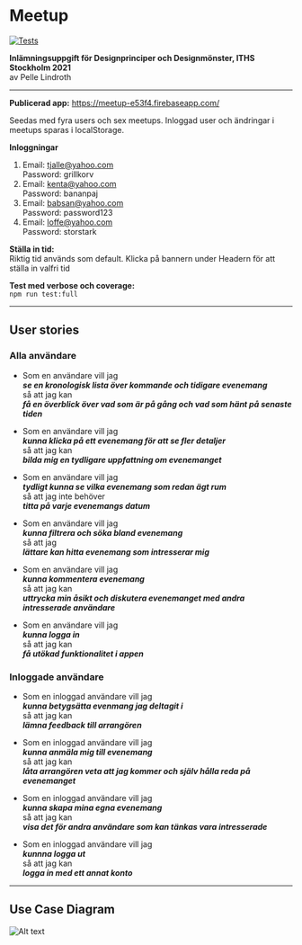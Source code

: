 # Meetup

[![Tests](https://github.com/PelleLindroth/meetup/actions/workflows/tests.yml/badge.svg)](https://github.com/PelleLindroth/meetup/actions/workflows/tests.yml)

**Inlämningsuppgift för Designprinciper och Designmönster, ITHS Stockholm 2021**</br>
av Pelle Lindroth

<hr>

**Publicerad app:**
https://meetup-e53f4.firebaseapp.com/

Seedas med fyra users och sex meetups. Inloggad user och ändringar i meetups sparas i localStorage.

**Inloggningar**

1. Email: tjalle@yahoo.com<br/>
   Password: grillkorv
2. Email: kenta@yahoo.com<br/>
   Password: bananpaj
3. Email: babsan@yahoo.com<br/>
   Password: password123
4. Email: loffe@yahoo.com<br/>
   Password: storstark

**Ställa in tid:**<br/>
Riktig tid används som default. Klicka på bannern under Headern för att ställa in valfri tid

**Test med verbose och coverage:**<br/>
```npm run test:full```

<hr>

## **User stories**
### Alla användare
- Som en användare vill jag<br/>
**<em>se en kronologisk lista över kommande och tidigare evenemang</em>**<br/>
så att jag kan<br/>
**<em>få en överblick över vad som är på gång och vad som hänt på senaste tiden</em>**

- Som en användare vill jag<br/>
**<em>kunna klicka på ett evenemang för att se fler detaljer</em>**<br/>
så att jag kan<br/>
**<em>bilda mig en tydligare uppfattning om evenemanget</em>**

- Som en användare vill jag<br/> 
**<em>tydligt kunna se vilka evenemang som redan ägt rum</em>**<br/>
så att jag inte behöver<br/>
**<em>titta på varje evenemangs datum</em>**

- Som en användare vill jag<br/> 
**<em>kunna filtrera och söka bland evenemang</em>**<br/>
så att jag<br/>
**<em>lättare kan hitta evenemang som intresserar mig</em>**

- Som en användare vill jag<br/>
**<em>kunna kommentera evenemang</em>**<br/>
så att jag kan<br/>
**<em>uttrycka min åsikt och diskutera evenemanget med andra intresserade användare</em>**

- Som en användare vill jag<br/> 
**<em>kunna logga in</em>**<br/>
så att jag kan<br/> 
**<em>få utökad funktionalitet i appen</em>**

### Inloggade användare
- Som en inloggad användare vill jag<br/>
**<em>kunna betygsätta evenmang jag deltagit i</em>**<br/>
så att jag kan<br/>
**<em>lämna feedback till arrangören</em>**

- Som en inloggad användare vill jag<br/> 
**<em>kunna anmäla mig till evenemang</em>**<br/>
så att jag kan<br/>
**<em>låta arrangören veta att jag kommer och själv hålla reda på evenemanget</em>**

- Som en inloggad användare vill jag<br/>
**<em>kunna skapa mina egna evenemang</em>**<br/>
så att jag kan<br/>
**<em>visa det för andra användare som kan tänkas vara intresserade</em>**

- Som en inloggad användare vill jag<br/>
**<em>kunnna logga ut</em>**<br/>
så att jag kan<br/>
**<em>logga in med ett annat konto</em>**
<hr>

## **Use Case Diagram**

![Alt text](/src/assets/meetup_ucdiagram.png?raw=true "Use case diagram for Meetup app")
